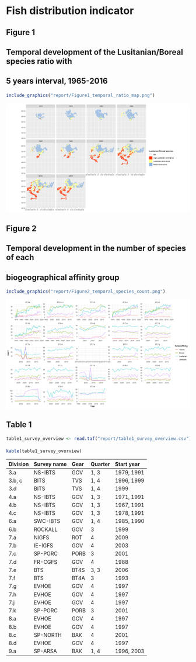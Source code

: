 Fish distribution indicator
================

## Figure 1

## Temporal development of the Lusitanian/Boreal species ratio with

## 5 years interval, 1965-2016

``` r
include_graphics("report/Figure1_temporal_ratio_map.png")
```

![](report/Figure1_temporal_ratio_map.png)<!-- -->

## Figure 2

## Temporal development in the number of species of each

## biogeographical affinity group

``` r
include_graphics("report/Figure2_temporal_species_count.png")
```

![](report/Figure2_temporal_species_count.png)<!-- -->

## Table 1

``` r
table1_survey_overview <- read.taf("report/table1_survey_overview.csv")

kable(table1_survey_overview)
```

| Division | Survey name | Gear | Quarter | Start year |
| :------- | :---------- | :--- | :------ | :--------- |
| 3.a      | NS-IBTS     | GOV  | 1, 3    | 1979, 1991 |
| 3.b, c   | BITS        | TVS  | 1, 4    | 1996, 1999 |
| 3.d      | BITS        | TVS  | 1, 4    | 1999       |
| 4.a      | NS-IBTS     | GOV  | 1, 3    | 1971, 1991 |
| 4.b      | NS-IBTS     | GOV  | 1, 3    | 1967, 1991 |
| 4.c      | NS-IBTS     | GOV  | 1, 3    | 1978, 1991 |
| 6.a      | SWC-IBTS    | GOV  | 1, 4    | 1985, 1990 |
| 6.b      | ROCKALL     | GOV  | 3       | 1999       |
| 7.a      | NIGFS       | ROT  | 4       | 2009       |
| 7.b      | IE-IGFS     | GOV  | 4       | 2003       |
| 7.c      | SP-PORC     | PORB | 3       | 2001       |
| 7.d      | FR-CGFS     | GOV  | 4       | 1988       |
| 7.e      | BTS         | BT4S | 3, 3    | 2006       |
| 7.f      | BTS         | BT4A | 3       | 1993       |
| 7.g      | EVHOE       | GOV  | 4       | 1997       |
| 7.h      | EVHOE       | GOV  | 4       | 1997       |
| 7.j      | EVHOE       | GOV  | 4       | 1997       |
| 7.k      | SP-PORC     | PORB | 3       | 2001       |
| 8.a      | EVHOE       | GOV  | 4       | 1997       |
| 8.b      | EVHOE       | GOV  | 4       | 1997       |
| 8.c      | SP-NORTH    | BAK  | 4       | 2001       |
| 8.d      | EVHOE       | GOV  | 4       | 1997       |
| 9.a      | SP-ARSA     | BAK  | 1, 4    | 1996, 2003 |
